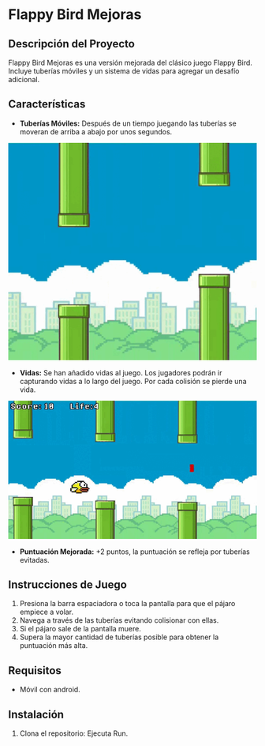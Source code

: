 # Flappy Bird Mejoras

## Descripción del Proyecto

Flappy Bird Mejoras es una versión mejorada del clásico juego Flappy Bird. Incluye tuberías móviles y un sistema de vidas para agregar un desafío adicional.

## Características

- **Tuberías Móviles:** Después de un tiempo juegando las tuberías se moveran de arriba a abajo por unos segundos.
  
![Flappy Bird Mejoras](assets/pipesMove.gif)
  
- **Vidas:** Se han añadido vidas al juego. Los jugadores podrán ir capturando vidas a lo largo del juego. Por cada colisión se pierde una vida.
  
![Flappy Bird Mejoras](assets/corazones.gif)

- **Puntuación Mejorada:** +2 puntos, la puntuación se refleja por tuberías evitadas.

## Instrucciones de Juego

1. Presiona la barra espaciadora o toca la pantalla para que el pájaro empiece a volar.
2. Navega a través de las tuberías evitando colisionar con ellas.
3. Si el pájaro sale de la pantalla muere.
4. Supera la mayor cantidad de tuberías posible para obtener la puntuación más alta.

## Requisitos

- Móvil con android.

## Instalación

1. Clona el repositorio: Ejecuta Run.

   

